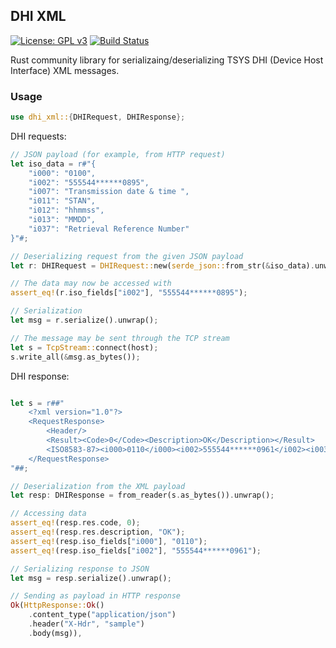 ## DHI XML
[![License: GPL v3](https://img.shields.io/badge/License-GPLv3-blue.svg)](https://www.gnu.org/licenses/gpl-3.0)
[![Build Status](https://travis-ci.org/timgabets/dhi-xml.svg?branch=master)](https://travis-ci.org/timgabets/dhi-xml)

Rust community library for serializaing/deserializing TSYS DHI (Device Host Interface) XML messages.

### Usage

```rust
use dhi_xml::{DHIRequest, DHIResponse};
```

DHI requests:
```rust
// JSON payload (for example, from HTTP request)
let iso_data = r#"{
    "i000": "0100",
    "i002": "555544******0895",
    "i007": "Transmission date & time ",
    "i011": "STAN",
    "i012": "hhmmss",
    "i013": "MMDD",
    "i037": "Retrieval Reference Number"
}"#;

// Deserializing request from the given JSON payload
let r: DHIRequest = DHIRequest::new(serde_json::from_str(&iso_data).unwrap());

// The data may now be accessed with
assert_eq!(r.iso_fields["i002"], "555544******0895");

// Serialization
let msg = r.serialize().unwrap();

// The message may be sent through the TCP stream
let s = TcpStream::connect(host);
s.write_all(&msg.as_bytes());
```

DHI response:
```rust

let s = r##"
    <?xml version="1.0"?>
    <RequestResponse>
        <Header/>
        <Result><Code>0</Code><Description>OK</Description></Result>
     	<ISO8583-87><i000>0110</i000><i002>555544******0961</i002><i003>300000</i003><i004>000000000000</i004><i007>2804114717</i007></ISO8583-87>"
    </RequestResponse>
"##;

// Deserialization from the XML payload
let resp: DHIResponse = from_reader(s.as_bytes()).unwrap();

// Accessing data
assert_eq!(resp.res.code, 0);
assert_eq!(resp.res.description, "OK");
assert_eq!(resp.iso_fields["i000"], "0110");
assert_eq!(resp.iso_fields["i002"], "555544******0961");

// Serializing response to JSON
let msg = resp.serialize().unwrap();

// Sending as payload in HTTP response
Ok(HttpResponse::Ok()
    .content_type("application/json")
    .header("X-Hdr", "sample")
    .body(msg)),
```

